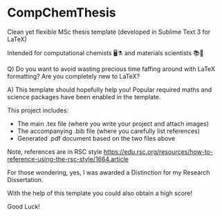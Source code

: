 # CompChemThesis
Clean yet flexible MSc thesis template (developed in Sublime Text 3 for LaTeX) 

Intended for computational chemists 🖥️⚗️ and materials scientists 📚🥼

Q) Do you want to avoid wasting precious time faffing around with LaTeX formatting? Are you completely new to LaTeX? 

A) This template should hopefully help you! Popular required maths and science packages have been enabled in the template.

This project includes:
- The main .tex file (where you write your project and attach images)
- The accompanying .bib file (where you carefully list references)
- Generated .pdf document based on the two files above

Note, references are in RSC style https://edu.rsc.org/resources/how-to-reference-using-the-rsc-style/1664.article

For those wondering, yes, I was awarded a Distinction for my Research Dissertation. 

With the help of this template you could also obtain a high score!

Good Luck!
